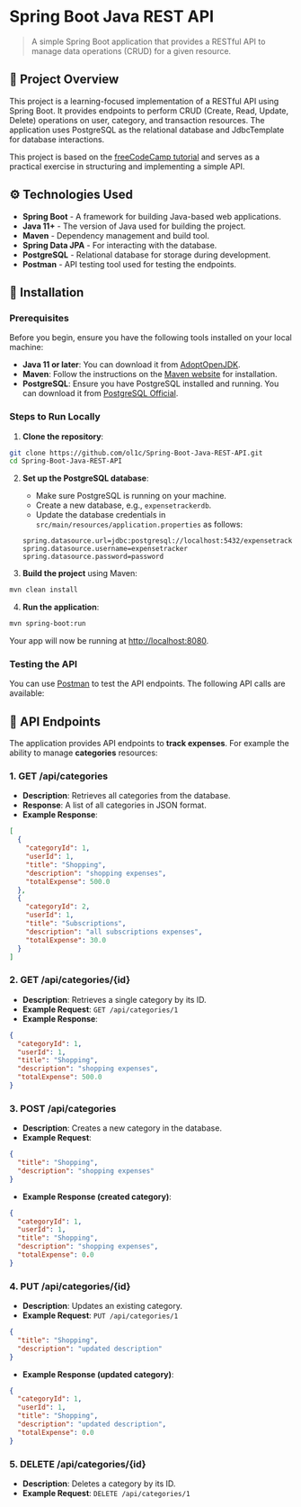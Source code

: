 # Spring Boot Java REST API

> A simple Spring Boot application that provides a RESTful API to manage data operations (CRUD) for a given resource.

## 📜 Project Overview

This project is a learning-focused implementation of a RESTful API using Spring Boot. It provides endpoints to perform CRUD (Create, Read, Update, Delete) operations on user, category, and transaction resources. The application uses PostgreSQL as the relational database and JdbcTemplate for database interactions.

This project is based on the [freeCodeCamp tutorial](https://www.freecodecamp.org/news/use-spring-boot-and-java-to-create-a-rest-api-tutorial/) and serves as a practical exercise in structuring and implementing a simple API.
## ⚙️ Technologies Used

- **Spring Boot** - A framework for building Java-based web applications.
- **Java 11+** - The version of Java used for building the project.
- **Maven** - Dependency management and build tool.
- **Spring Data JPA** - For interacting with the database.
- **PostgreSQL** - Relational database for storage during development.
- **Postman** - API testing tool used for testing the endpoints.

## 🔧 Installation

### Prerequisites

Before you begin, ensure you have the following tools installed on your local machine:

- **Java 11 or later**: You can download it from [AdoptOpenJDK](https://adoptopenjdk.net/).
- **Maven**: Follow the instructions on the [Maven website](https://maven.apache.org/download.cgi) for installation.
- **PostgreSQL**: Ensure you have PostgreSQL installed and running. You can download it from [PostgreSQL Official](https://www.postgresql.org/download/).

### Steps to Run Locally

1. **Clone the repository**:

```bash
git clone https://github.com/ol1c/Spring-Boot-Java-REST-API.git
cd Spring-Boot-Java-REST-API
```

2. **Set up the PostgreSQL database**:

   - Make sure PostgreSQL is running on your machine.
   - Create a new database, e.g., `expensetrackerdb`.
   - Update the database credentials in `src/main/resources/application.properties` as follows:

   ```properties
   spring.datasource.url=jdbc:postgresql://localhost:5432/expensetrackerdb
   spring.datasource.username=expensetracker
   spring.datasource.password=password
   ```

3. **Build the project** using Maven:

```bash
mvn clean install
```

4. **Run the application**:

```bash
mvn spring-boot:run
```

Your app will now be running at [http://localhost:8080](http://localhost:8080).

### Testing the API

You can use [Postman](https://www.postman.com/) to test the API endpoints. The following API calls are available:

## 🚀 API Endpoints

The application provides API endpoints to **track expenses**. For example the ability to manage **categories** resources:

### 1. **GET /api/categories**

- **Description**: Retrieves all categories from the database.
- **Response**: A list of all categories in JSON format.
- **Example Response**:

```json
[
  {
    "categoryId": 1,
    "userId": 1,
    "title": "Shopping",
    "description": "shopping expenses",
    "totalExpense": 500.0
  },
  {
    "categoryId": 2,
    "userId": 1,
    "title": "Subscriptions",
    "description": "all subscriptions expenses",
    "totalExpense": 30.0
  }
]
```

### 2. **GET /api/categories/{id}**

- **Description**: Retrieves a single category by its ID.
- **Example Request**: `GET /api/categories/1`
- **Example Response**:

```json
{
  "categoryId": 1,
  "userId": 1,
  "title": "Shopping",
  "description": "shopping expenses",
  "totalExpense": 500.0
}
```

### 3. **POST /api/categories**

- **Description**: Creates a new category in the database.
- **Example Request**:

```json
{
  "title": "Shopping",
  "description": "shopping expenses"
}
```

- **Example Response (created category)**:

```json
{
  "categoryId": 1,
  "userId": 1,
  "title": "Shopping",
  "description": "shopping expenses",
  "totalExpense": 0.0
}
```

### 4. **PUT /api/categories/{id}**

- **Description**: Updates an existing category.
- **Example Request**: `PUT /api/categories/1`

```json
{
  "title": "Shopping",
  "description": "updated description"
}
```

- **Example Response (updated category)**:

```json
{
  "categoryId": 1,
  "userId": 1,
  "title": "Shopping",
  "description": "updated description",
  "totalExpense": 0.0
}
```

### 5. **DELETE /api/categories/{id}**

- **Description**: Deletes a category by its ID.
- **Example Request**: `DELETE /api/categories/1`
